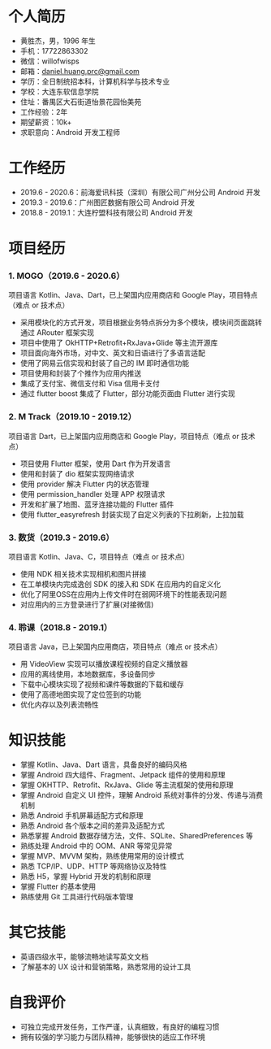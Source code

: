 # 个人简历

- 黄胜杰，男，1996 年生
- 手机：17722863302
- 微信：willofwisps
- 邮箱：daniel.huang.prc@gmail.com
- 学历：全日制统招本科，计算机科学与技术专业
- 学校：大连东软信息学院
- 住址：番禺区大石街道怡景花园怡美苑
- 工作经验：2年
- 期望薪资：10k+
- 求职意向：Android 开发工程师

# 工作经历

- 2019.6 - 2020.6：前海爱讯科技（深圳）有限公司广州分公司 Android 开发
- 2019.3 - 2019.6：广州图匠数据有限公司 Android 开发
- 2018.8 - 2019.1：大连柠盟科技有限公司 Android 开发

# 项目经历

### 1. MOGO（2019.6 - 2020.6）
项目语言 Kotlin、Java、Dart，已上架国内应用商店和 Google Play，项目特点（难点 or 技术点）

  - 采用模块化的方式开发，项目根据业务特点拆分为多个模块，模块间页面跳转通过 ARouter 框架实现
  - 项目中使用了 OkHTTP+Retrofit+RxJava+Glide 等主流开源库
  - 项目面向海外市场，对中文、英文和日语进行了多语言适配
  - 使用了网易云信实现和封装了自己的 IM 即时通信功能
  - 项目使用和封装了个推作为应用内推送
  - 集成了支付宝、微信支付和 Visa 信用卡支付
  - 通过 flutter boost 集成了 Flutter，部分功能页面由 Flutter 进行实现

### 2. M Track（2019.10 - 2019.12）
项目语言 Dart，已上架国内应用商店和 Google Play，项目特点（难点 or 技术点）

  - 项目使用 Flutter 框架，使用 Dart 作为开发语言
  - 使用和封装了 dio 框架实现网络请求
  - 使用 provider 解决 Flutter 内的状态管理
  - 使用 permission_handler 处理 APP 权限请求
  - 开发和扩展了地图、蓝牙连接功能的 Flutter 插件
  - 使用 flutter_easyrefresh 封装实现了自定义列表的下拉刷新，上拉加载

### 3. 数货（2019.3 - 2019.6）
项目语言 Kotlin、Java、C，项目特点（难点 or 技术点）

  - 使用 NDK 相关技术实现相机和图片拼接
  - 在工单模块内完成逸创 SDK 的接入和 SDK 在应用内的自定义化
  - 优化了阿里OSS在应用内上传文件时在弱网环境下的性能表现问题
  - 对应用内的三方登录进行了扩展(对接微信)

### 4. 聆课（2018.8 - 2019.1）
项目语言 Java，已上架国内应用商店，项目特点（难点 or 技术点）

  - 用 VideoView 实现可以播放课程视频的自定义播放器
  - 应用的离线使用，本地数据库，多设备同步
  - 下载中心模块实现了视频和课件等数据的下载和缓存
  - 使用了高德地图实现了定位签到的功能
  - 优化内存以及列表流畅性

# 知识技能

- 掌握 Kotlin、Java、Dart 语言，具备良好的编码风格
- 掌握 Android 四大组件、Fragment、Jetpack 组件的使用和原理
- 掌握 OKHTTP、Retrofit、RxJava、Glide 等主流框架的使用和原理
- 掌握 Android 自定义 UI 控件，理解 Android 系统对事件的分发、传递与消费机制
- 熟悉 Android 手机屏幕适配方式和原理
- 熟悉 Android 各个版本之间的差异及适配方式
- 熟悉掌握 Android 数据存储方法，文件、SQLite、SharedPreferences 等
- 熟练处理 Android 中的 OOM、ANR 等常见异常
- 掌握 MVP、MVVM 架构，熟练使用常用的设计模式
- 熟悉 TCP/IP、UDP、HTTP 等网络协议及特性
- 熟悉 H5，掌握 Hybrid 开发的机制和原理
- 掌握 Flutter 的基本使用
- 熟练使用 Git 工具进行代码版本管理

# 其它技能

- 英语四级水平，能够流畅地读写英文文档
- 了解基本的 UX 设计和营销策略，熟悉常用的设计工具

# 自我评价

- 可独立完成开发任务，工作严谨，认真细致，有良好的编程习惯
- 拥有较强的学习能力与团队精神，能够很快的适应工作环境